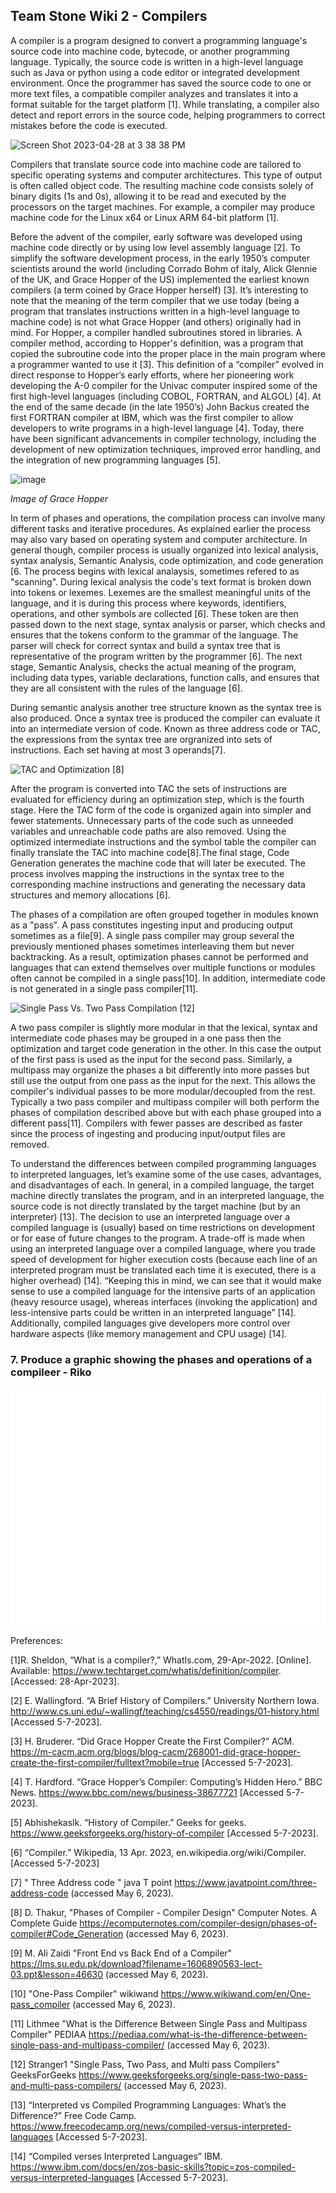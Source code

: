 ## Team Stone Wiki 2 - Compilers

A compiler is a program designed to convert a programming language's source code into machine code, bytecode, or another programming language. Typically, the source code is written in a high-level language such as Java or python using a code editor or integrated development environment. Once the programmer has saved the source code to one or more text files, a compatible compiler analyzes and translates it into a format suitable for the target platform [1]. While translating, a compiler also detect and report errors in the source code, helping programmers to correct mistakes before the code is executed.

<img width="451" alt="Screen Shot 2023-04-28 at 3 38 38 PM" src="https://user-images.githubusercontent.com/92559627/235265176-f1479fa3-b272-4890-ab1d-a5fc7a4ed125.png">

Compilers that translate source code into machine code are tailored to specific operating systems and computer architectures. This type of output is often called object code. The resulting machine code consists solely of binary digits (1s and 0s), allowing it to be read and executed by the processors on the target machines. For example, a compiler may produce machine code for the Linux x64 or Linux ARM 64-bit platform [1].

Before the advent of the compiler, early software was developed using machine code directly or by using low level assembly language [2]. To simplify the software development process, in the early 1950’s computer scientists around the world (including Corrado Bohm of italy, Alick Glennie of the UK, and Grace Hopper of the US) implemented the earliest known compilers (a term coined by Grace Hopper herself) [3]. It’s interesting to note that the meaning of the term compiler that we use today (being a program that translates instructions written in a high-level language to machine code) is not what Grace Hopper (and others) originally had in mind. For Hopper, a compiler handled subroutines stored in libraries. A compiler method, according to Hopper's definition, was a program that copied the subroutine code into the proper place in the main program where a programmer wanted to use it [3]. This definition of a “compiler” evolved in direct response to Hopper’s early efforts, where her pioneering work developing the A-0 compiler for the Univac computer inspired some of the first high-level languages (including COBOL, FORTRAN, and ALGOL) [4]. At the end of the same decade (in the late 1950’s) John Backus created the first FORTRAN compiler at IBM, which was the first compiler to allow developers to write programs in a high-level language [4]. Today, there have been significant advancements in compiler technology, including the development of new optimization techniques, improved error handling, and the integration of new programming languages [5]. 

![image](https://user-images.githubusercontent.com/49768882/236733398-8658920d-6c24-447a-a076-dd24adcd3fed.png)

*Image of Grace Hopper*

In term of phases and operations, the compilation process can involve many different tasks and iterative procedures. As explained earlier the process may also vary based on operating system and computer architecture. In general though, compiler process is usually organized into lexical analysis, syntax analysis, Semantic Analysis, code optimization, and code generation [6. The process begins with lexical analaysis, sometimes refered to as "scanning". During lexical analysis the code's text format is broken down into tokens or lexemes. Lexemes are the smallest meaningful units of the language, and it is during this process where keywords, identifiers, operations, and other symbols are collected [6]. These token are then passed down to the next stage, syntax analysis or parser, which checks and ensures that the tokens conform to the grammar of the language. The parser will check for correct syntax and build a syntax tree that is representative of the program written by the programmer [6]. The next stage, Semantic Analysis, checks the actual meaning of the program, including data types, variable declarations, function calls, and ensures that they are all consistent with the rules of the language [6]. 


During semantic analysis another tree structure known as the syntax tree is also produced. Once a syntax tree is produced the compiler can evaluate it into an intermediate version of code. Known as three address code or TAC, the expressions from the syntax tree are orgranized into sets of instructions. Each set having at most 3 operands[7]. 

![TAC and Optimization](/images/TACandOptimization.png) [8]

After the program is converted into TAC the sets of instructions are evaluated for efficiency during an optimization step, which is the fourth stage. Here the TAC form of the code is organized again into simpler and fewer statements. Unnecessary parts of the code such as unneeded variables and unreachable code paths are also removed. Using the optimized intermediate instructions and the symbol table the compiler can finally translate the TAC into machine code[8].The final stage, Code Generation generates the machine code that will later be executed. The process involves mapping the instructions in the syntax tree to the corresponding machine instructions and generating the necessary data structures and memory allocations [6].

The phases of a compilation are often grouped together in modules known as a "pass". A pass constitutes ingesting input and producing output sometimes as a file[9]. A single pass compiler may group several the previously mentioned phases sometimes interleaving them but never backtracking. As a result, optimization phases cannot be performed and languages that can extend themselves over multiple functions or modules often cannot be compiled in a single pass[10]. In addition, intermediate code is not generated in a single pass compiler[11]. 

![Single Pass Vs. Two Pass Compilation](/images/singlePassVStwoPass.png) [12]

A two pass compiler is slightly more modular in that the lexical, syntax and intermediate code phases may be grouped in a one pass then the optimization and target code generation in the other. In this case the output of the first pass is used as the input for the second pass. Similarly, a multipass may organize the phases a bit differently into more passes but still use the output from one pass as the input for the next. This allows the compiler's individual passes to be more modular/decoupled from the rest. Typically a two pass compiler and multipass compiler will both perform the phases of compilation described above but with each phase grouped into a different pass[11]. Compilers with fewer passes are described as faster since the process of ingesting and producing input/output files are removed.

To understand the differences between compiled programming languages to interpreted languages, let’s examine some of the use cases, advantages, and disadvantages of each. In general, in a compiled language, the target machine directly translates the program, and in an interpreted language, the source code is not directly translated by the target machine (but by an interpreter) [13]. The decision to use an interpreted language over a compiled language is (usually) based on time restrictions on development or for ease of future changes to the program. A trade-off is made when using an interpreted language over a compiled language, where you trade speed of development for higher execution costs (because each line of an interpreted program must be translated each time it is executed, there is a higher overhead) [14]. “Keeping this in mind, we can see that it would make sense to use a compiled language for the intensive parts of an application (heavy resource usage), whereas interfaces (invoking the application) and less-intensive parts could be written in an interpreted language” [14]. Additionally, compiled languages give developers more control over hardware aspects (like memory management and CPU usage) [14].

### 7. Produce a graphic showing the phases and operations of a compileer - Riko

![Pases and Operations](./images/important.svg)


Preferences:

[1]R. Sheldon, “What is a compiler?,” WhatIs.com, 29-Apr-2022. [Online]. Available: https://www.techtarget.com/whatis/definition/compiler. [Accessed: 28-Apr-2023]. 

[2] E. Wallingford. “A Brief History of Compilers.” University Northern Iowa. http://www.cs.uni.edu/~wallingf/teaching/cs4550/readings/01-history.html [Accessed 5-7-2023].

[3] H. Bruderer. “Did Grace Hopper Create the First Compiler?” ACM. https://m-cacm.acm.org/blogs/blog-cacm/268001-did-grace-hopper-create-the-first-compiler/fulltext?mobile=true [Accessed 5-7-2023].

[4] T. Hardford. “Grace Hopper’s Compiler: Computing’s Hidden Hero.” BBC News. https://www.bbc.com/news/business-38677721 [Accessed 5-7-2023].

[5] Abhishekaslk. “History of Compiler.” Geeks for geeks. https://www.geeksforgeeks.org/history-of-compiler [Accessed 5-7-2023].

[6] “Compiler.” Wikipedia, 13 Apr. 2023, en.wikipedia.org/wiki/Compiler. [Accessed 5-7-2023]

[7] " Three Address code " java T point https://www.javatpoint.com/three-address-code (accessed May 6, 2023).

[8] D. Thakur, "Phases of Compiler - Compiler Design" Computer Notes. A Complete Guide https://ecomputernotes.com/compiler-design/phases-of-compiler#Code_Generation (accessed May 6, 2023).

[9] M. Ali Zaidi "Front End vs Back End of a Compiler" https://lms.su.edu.pk/download?filename=1606890563-lect-03.ppt&lesson=46630 (accessed May 6, 2023).

[10] "One-Pass Compiler" wikiwand https://www.wikiwand.com/en/One-pass_compiler (accessed May 6, 2023).

[11] Lithmee "What is the Difference Between Single Pass and Multipass Compiler" PEDIAA https://pediaa.com/what-is-the-difference-between-single-pass-and-multipass-compiler/ (accessed May 6, 2023).

[12] Stranger1 "Single Pass, Two Pass, and Multi pass Compilers" GeeksForGeeks https://www.geeksforgeeks.org/single-pass-two-pass-and-multi-pass-compilers/ (accessed May 6, 2023).

[13] “Interpreted vs Compiled Programming Languages: What’s the Difference?” Free Code Camp. https://www.freecodecamp.org/news/compiled-versus-interpreted-languages [Accessed 5-7-2023].

[14] “Compiled verses Interpreted Languages” IBM. https://www.ibm.com/docs/en/zos-basic-skills?topic=zos-compiled-versus-interpreted-languages [Accessed 5-7-2023].



